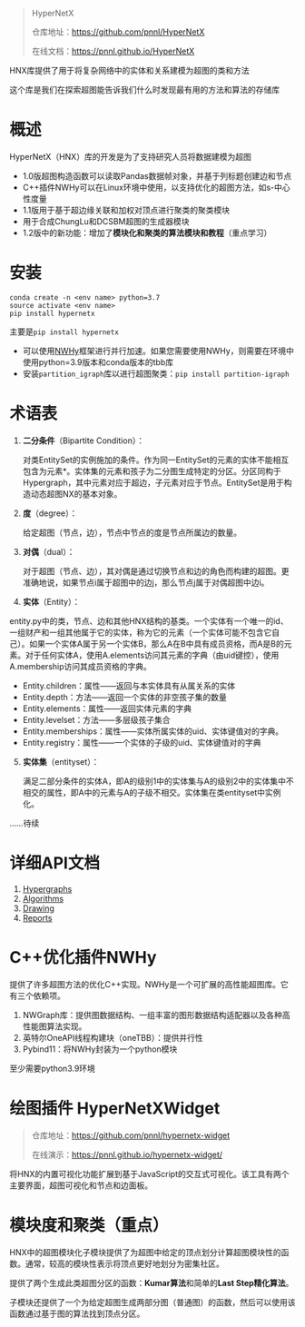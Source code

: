 > HyperNetX
>
> 仓库地址：https://github.com/pnnl/HyperNetX
>
> 在线文档：https://pnnl.github.io/HyperNetX

HNX库提供了用于将复杂网络中的实体和关系建模为超图的类和方法

这个库是我们在探索超图能告诉我们什么时发现最有用的方法和算法的存储库

# 概述

HyperNetX（HNX）库的开发是为了支持研究人员将数据建模为超图

- 1.0版超图构造函数可以读取Pandas数据帧对象，并基于列标题创建边和节点
- C++插件NWHy可以在Linux环境中使用，以支持优化的超图方法，如s-中心性度量
- 1.1版用于基于超边缘关联和加权对顶点进行聚类的聚类模块
- 用于合成ChungLu和DCSBM超图的生成器模块
- 1.2版中的新功能：增加了**模块化和聚类的算法模块和教程**（重点学习）

# 安装

```shell
conda create -n <env name> python=3.7
source activate <env name>
pip install hypernetx
```

主要是`pip install hypernetx`

- 可以使用[NWHy](https://github.com/pnnl/NWHypergraph)框架进行并行加速。如果您需要使用NWHy，则需要在环境中使用python=3.9版本和conda版本的tbb库
- 安装`partition_igraph`库以进行超图聚类：`pip install partition-igraph`

# 术语表

1. **二分条件**（Bipartite Condition）：

   对类EntitySet的实例施加的条件。作为同一EntitySet的元素的实体不能相互包含为元素\*。实体集的元素和孩子为二分图生成特定的分区。分区同构于Hypergraph，其中元素对应于超边，子元素对应于节点。EntitySet是用于构造动态超图NX的基本对象。

2. **度**（degree）：

   给定超图（节点，边），节点中节点的度是节点所属边的数量。

3. **对偶**（dual）：

   对于超图（节点、边），其对偶是通过切换节点和边的角色而构建的超图。更准确地说，如果节点i属于超图中的边j，那么节点j属于对偶超图中边i。

4.  **实体**（Entity）：

   entity.py中的类，节点、边和其他HNX结构的基类。一个实体有一个唯一的id、一组财产和一组其他属于它的实体，称为它的元素（一个实体可能不包含它自己）。如果一个实体A属于另一个实体B，那么A在B中具有成员资格，而A是B的元素。对于任何实体A，使用A.elements访问其元素的字典（由uid键控），使用A.membership访问其成员资格的字典。

   - Entity.children：属性——返回与本实体具有从属关系的实体
   - Entity.depth：方法——返回一个实体的非空孩子集的数量
   - Entity.elements：属性——返回实体元素的字典
   - Entity.levelset：方法——多层级孩子集合
   - Entity.memberships：属性——实体所属实体的uid、实体键值对的字典。
   - Entity.registry：属性——一个实体的子级的uid、实体键值对的字典

5. **实体集**（entityset）：

   满足二部分条件的实体A，即A的级别1中的实体集与A的级别2中的实体集中不相交的属性，即A中的元素与A的子级不相交。实体集在类entityset中实例化。

……待续

# 详细API文档

1. [Hypergraphs](https://pnnl.github.io/HyperNetX/build/classes/modules.html)
2. [Algorithms](https://pnnl.github.io/HyperNetX/build/algorithms/modules.html)
3. [Drawing](https://pnnl.github.io/HyperNetX/build/drawing/modules.html)
4. [Reports](https://pnnl.github.io/HyperNetX/build/reports/modules.html)

# C++优化插件NWHy

提供了许多超图方法的优化C++实现。NWHy是一个可扩展的高性能超图库。它有三个依赖项。

1. NWGraph库：提供图数据结构、一组丰富的图形数据结构适配器以及各种高性能图算法实现。
2. 英特尔OneAPI线程构建块（oneTBB）：提供并行性
3. Pybind11：将NWHy封装为一个python模块

至少需要python3.9环境

# 绘图插件 HyperNetXWidget

> 仓库地址：https://github.com/pnnl/hypernetx-widget
>
> 在线演示：https://pnnl.github.io/hypernetx-widget/

将HNX的内置可视化功能扩展到基于JavaScript的交互式可视化。该工具有两个主要界面，超图可视化和节点和边面板。

# 模块度和聚类（重点）

HNX中的超图模块化子模块提供了为超图中给定的顶点划分计算超图模块性的函数。通常，较高的模块性表示将顶点更好地划分为密集社区。

提供了两个生成此类超图分区的函数：**Kumar算法**和简单的**Last Step精化算法**。

子模块还提供了一个为给定超图生成两部分图（普通图）的函数，然后可以使用该函数通过基于图的算法找到顶点分区。